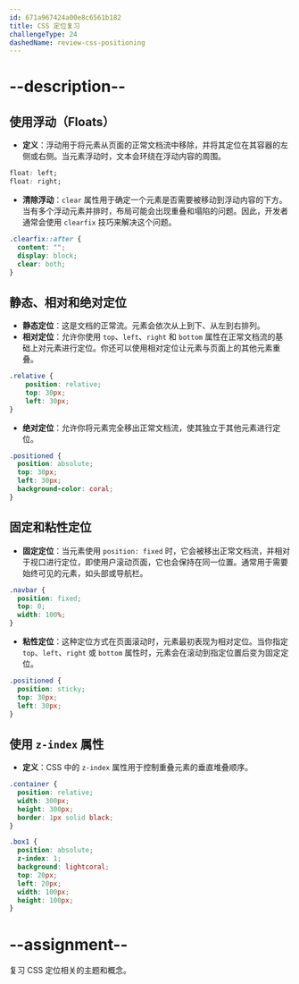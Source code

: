 ```yaml
---
id: 671a967424a00e8c6561b182
title: CSS 定位复习
challengeType: 24
dashedName: review-css-positioning
---
```


# --description--

## 使用浮动（Floats）

- **定义**：浮动用于将元素从页面的正常文档流中移除，并将其定位在其容器的左侧或右侧。当元素浮动时，文本会环绕在浮动内容的周围。

```css
float: left;
float: right;
```

- **清除浮动**：`clear` 属性用于确定一个元素是否需要被移动到浮动内容的下方。当有多个浮动元素并排时，布局可能会出现重叠和塌陷的问题。因此，开发者通常会使用 `clearfix` 技巧来解决这个问题。

```css
.clearfix::after {
  content: "";
  display: block;
  clear: both;
}
```

## 静态、相对和绝对定位

- **静态定位**：这是文档的正常流。元素会依次从上到下、从左到右排列。
- **相对定位**：允许你使用 `top`、`left`、`right` 和 `bottom` 属性在正常文档流的基础上对元素进行定位。你还可以使用相对定位让元素与页面上的其他元素重叠。

```css
.relative {
    position: relative;
    top: 30px;
    left: 30px;
}
```

- **绝对定位**：允许你将元素完全移出正常文档流，使其独立于其他元素进行定位。

```css
.positioned {
  position: absolute;
  top: 30px;
  left: 30px;
  background-color: coral;
}
```

## 固定和粘性定位

- **固定定位**：当元素使用 `position: fixed` 时，它会被移出正常文档流，并相对于视口进行定位，即使用户滚动页面，它也会保持在同一位置。通常用于需要始终可见的元素，如头部或导航栏。

```css
.navbar {
  position: fixed; 
  top: 0; 
  width: 100%; 
}
```

- **粘性定位**：这种定位方式在页面滚动时，元素最初表现为相对定位。当你指定 `top`、`left`、`right` 或 `bottom` 属性时，元素会在滚动到指定位置后变为固定定位。

```css
.positioned {
  position: sticky;
  top: 30px;
  left: 30px;
}
```

## 使用 `z-index` 属性

- **定义**：CSS 中的 `z-index` 属性用于控制重叠元素的垂直堆叠顺序。

```css
.container {
  position: relative;
  width: 300px;
  height: 300px;
  border: 1px solid black;
}

.box1 {
  position: absolute;
  z-index: 1;
  background: lightcoral;
  top: 20px;
  left: 20px;
  width: 100px;
  height: 100px;
}
```

# --assignment--

复习 CSS 定位相关的主题和概念。

